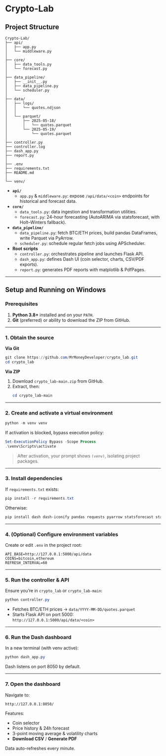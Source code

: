 
# Crypto-Lab

## Project Structure

```text
Crypto-Lab/
├── api/
│   ├── app.py
│   └── middleware.py
│
├── core/
│   ├── data_tools.py
│   └── forecast.py
│
├── data_pipeline/
│   ├── __init__.py
│   ├── data_pipeline.py
│   └── scheduler.py
│
├── data/
│   ├── logs/
│   │   └── quotes.ndjson
│   │
│   └── parquet/
│       ├── 2025-05-18/
│       │   └── quotes.parquet
│       └── 2025-05-19/
│           └── quotes.parquet
│
├── controller.py
├── controller.log
├── dash_app.py
├── report.py
│
├── .env
├── requirements.txt
├── README.md
│
└── venv/
```

- **`api/`**  
  - `app.py` & `middleware.py`: expose `/api/data/<coin>` endpoints for historical and forecast data.
- **`core/`**  
  - `data_tools.py`: data ingestion and transformation utilities.  
  - `forecast.py`: 24-hour forecasting (AutoARIMA via statsforecast, with Holt–Winters fallback).
- **`data_pipeline/`**  
  - `data_pipeline.py`: fetch BTC/ETH prices, build pandas DataFrames, write Parquet via PyArrow.  
  - `scheduler.py`: schedule regular fetch jobs using APScheduler.
- **Root scripts**  
  - `controller.py`: orchestrates pipeline and launches Flask API.  
  - `dash_app.py`: defines Dash UI (coin selector, charts, CSV/PDF exports).  
  - `report.py`: generates PDF reports with matplotlib & PdfPages.

---

## Setup and Running on Windows

### Prerequisites

1. **Python 3.8+** installed and on your `PATH`.  
2. **Git** (preferred) or ability to download the ZIP from GitHub.

---

### 1. Obtain the source

**Via Git**  
```powershell
git clone https://github.com/MrMoneyDeveloper/crypto_lab.git
cd crypto_lab
```

**Via ZIP**  
1. Download `crypto_lab-main.zip` from GitHub.  
2. Extract, then:
   ```powershell
   cd crypto_lab-main
   ```

---

### 2. Create and activate a virtual environment

```powershell
python -m venv venv
```

If activation is blocked, bypass execution policy:

```powershell
Set-ExecutionPolicy Bypass -Scope Process
.\venv\Scripts\activate
```

> After activation, your prompt shows `(venv)`, isolating project packages.

---

### 3. Install dependencies

If `requirements.txt` exists:

```powershell
pip install -r requirements.txt
```

Otherwise:

```powershell
pip install dash dash-iconify pandas requests pyarrow statsforecast statsmodels matplotlib flask apscheduler python-dotenv
```

---

### 4. (Optional) Configure environment variables

Create or edit `.env` in the project root:

```dotenv
API_BASE=http://127.0.0.1:5000/api/data
COINS=bitcoin,ethereum
REFRESH_INTERVAL=60
```

---

### 5. Run the controller & API

Ensure you’re in `crypto_lab` or `crypto_lab-main`:

```powershell
python controller.py
```

- Fetches BTC/ETH prices → `data/YYYY-MM-DD/quotes.parquet`  
- Starts Flask API on port 5000:  
  `http://127.0.0.1:5000/api/data/<coin>`

---

### 6. Run the Dash dashboard

In a new terminal (with venv active):

```powershell
python dash_app.py
```

Dash listens on port 8050 by default.

---

### 7. Open the dashboard

Navigate to:

```
http://127.0.0.1:8050/
```

Features:

- Coin selector  
- Price history & 24h forecast  
- 3-point moving average & volatility charts  
- **Download CSV** / **Generate PDF**  

Data auto-refreshes every minute.

